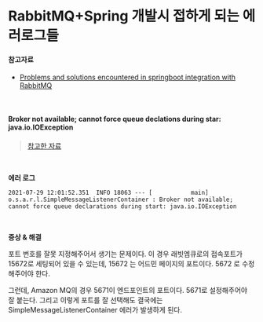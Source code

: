 # RabbitMQ+Spring 개발시 접하게 되는 에러로그들



#### 참고자료

- [Problems and solutions encountered in springboot integration with RabbitMQ](https://www.programmersought.com/article/72524704920/)

<br>

#### Broker not available; cannot force queue declations during star: java.io.IOException

> [참고한 자료](https://www.programmersought.com/article/72524704920/#%E9%97%AE%E9%A2%982%EF%BC%9A%E8%BF%9E%E6%8E%A5%E6%8A%A5%E9%94%99%EF%BC%9ABroker%20not%20available%3B%20cannot%20force%20queue%20declarations%20during%20start%3A%20java.io.IOException)<br>

<br>

**에러 로그**<br>

```plain
2021-07-29 12:01:52.351  INFO 18063 --- [           main] o.s.a.r.l.SimpleMessageListenerContainer : Broker not available; cannot force queue declarations during start: java.io.IOException
```

<br>

**증상 & 해결**<br>

포트 번호를 잘못 지정해주어서 생기는 문제이다. 이 경우 래빗엠큐로의 접속포트가 15672로 세팅되어 있을 수 있는데, 15672 는 어드민 페이지의 포트이다. 5672 로 수정해주어야 한다.<br>

그런데, Amazon MQ의 경우 5671이 엔드포인트의 포트이다. 5671로 설정해주어야 잘 붙는다. 그리고 이렇게 포트를 잘 선택해도 결국에는 SimpleMessageListenerContainer 에러가 발생하게 된다.<br>

<br>



